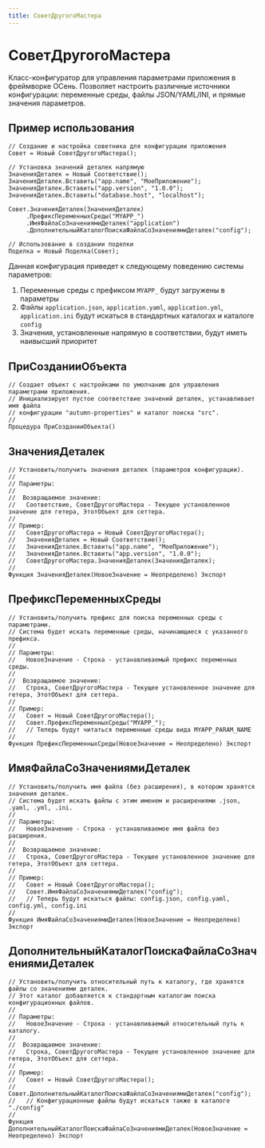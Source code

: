 ```yaml
---
title: СоветДругогоМастера
---
```


# СоветДругогоМастера

Класс-конфигуратор для управления параметрами приложения в фреймворке ОСень. Позволяет настроить различные источники конфигурации: переменные среды, файлы JSON/YAML/INI, и прямые значения параметров.

## Пример использования

```bsl
// Создание и настройка советника для конфигурации приложения
Совет = Новый СоветДругогоМастера();

// Установка значений деталек напрямую
ЗначенияДеталек = Новый Соответствие();
ЗначенияДеталек.Вставить("app.name", "МоеПриложение");
ЗначенияДеталек.Вставить("app.version", "1.0.0");
ЗначенияДеталек.Вставить("database.host", "localhost");

Совет.ЗначенияДеталек(ЗначенияДеталек)
     .ПрефиксПеременныхСреды("MYAPP_")
     .ИмяФайлаСоЗначениямиДеталек("application")
     .ДополнительныйКаталогПоискаФайлаСоЗначениямиДеталек("config");

// Использование в создании поделки
Поделка = Новый Поделка(Совет);
```

Данная конфигурация приведет к следующему поведению системы параметров:
1. Переменные среды с префиксом `MYAPP_` будут загружены в параметры
2. Файлы `application.json`, `application.yaml`, `application.yml`, `application.ini` будут искаться в стандартных каталогах и каталоге `config`
3. Значения, установленные напрямую в соответствии, будут иметь наивысший приоритет

## ПриСозданииОбъекта

```bsl
// Создает объект с настройками по умолчанию для управления параметрами приложения.
// Инициализирует пустое соответствие значений деталек, устанавливает имя файла 
// конфигурации "autumn-properties" и каталог поиска "src".
//
Процедура ПриСозданииОбъекта()
```

## ЗначенияДеталек

```bsl
// Установить/получить значения деталек (параметров конфигурации).
//
// Параметры:
//
//  Возвращаемое значение:
//   Соответствие, СоветДругогоМастера - Текущее установленное значение для гетера, ЭтотОбъект для сеттера.
//
// Пример:
//   СоветДругогоМастера = Новый СоветДругогоМастера();
//   ЗначенияДеталек = Новый Соответствие();
//   ЗначенияДеталек.Вставить("app.name", "МоеПриложение");
//   ЗначенияДеталек.Вставить("app.version", "1.0.0");
//   СоветДругогоМастера.ЗначенияДеталек(ЗначенияДеталек);
//
Функция ЗначенияДеталек(НовоеЗначение = Неопределено) Экспорт
```

## ПрефиксПеременныхСреды

```bsl
// Установить/получить префикс для поиска переменных среды с параметрами.
// Система будет искать переменные среды, начинающиеся с указанного префикса.
//
// Параметры:
//   НовоеЗначение - Строка - устанавливаемый префикс переменных среды.
//
//  Возвращаемое значение:
//   Строка, СоветДругогоМастера - Текущее установленное значение для гетера, ЭтотОбъект для сеттера.
//
// Пример:
//   Совет = Новый СоветДругогоМастера();
//   Совет.ПрефиксПеременныхСреды("MYAPP_");
//   // Теперь будут читаться переменные среды вида MYAPP_PARAM_NAME
//
Функция ПрефиксПеременныхСреды(НовоеЗначение = Неопределено) Экспорт
```

## ИмяФайлаСоЗначениямиДеталек

```bsl
// Установить/получить имя файла (без расширения), в котором хранятся значения деталек.
// Система будет искать файлы с этим именем и расширениями .json, .yaml, .yml, .ini.
//
// Параметры:
//   НовоеЗначение - Строка - устанавливаемое имя файла без расширения.
//
//  Возвращаемое значение:
//   Строка, СоветДругогоМастера - Текущее установленное значение для гетера, ЭтотОбъект для сеттера.
//
// Пример:
//   Совет = Новый СоветДругогоМастера();
//   Совет.ИмяФайлаСоЗначениямиДеталек("config");
//   // Теперь будут искаться файлы: config.json, config.yaml, config.yml, config.ini
//
Функция ИмяФайлаСоЗначениямиДеталек(НовоеЗначение = Неопределено) Экспорт
```

## ДополнительныйКаталогПоискаФайлаСоЗначениямиДеталек

```bsl
// Установить/получить относительный путь к каталогу, где хранятся файлы со значениями деталек.
// Этот каталог добавляется к стандартным каталогам поиска конфигурационных файлов.
//
// Параметры:
//   НовоеЗначение - Строка - устанавливаемый относительный путь к каталогу.
//
//  Возвращаемое значение:
//   Строка, СоветДругогоМастера - Текущее установленное значение для гетера, ЭтотОбъект для сеттера.
//
// Пример:
//   Совет = Новый СоветДругогоМастера();
//   Совет.ДополнительныйКаталогПоискаФайлаСоЗначениямиДеталек("config");
//   // Конфигурационные файлы будут искаться также в каталоге "./config"
//
Функция ДополнительныйКаталогПоискаФайлаСоЗначениямиДеталек(НовоеЗначение = Неопределено) Экспорт
```
